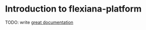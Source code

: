 # Introduction to flexiana-platform

TODO: write [great documentation](http://jacobian.org/writing/what-to-write/)
